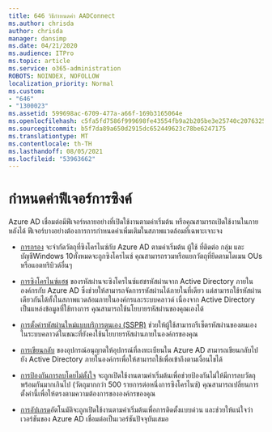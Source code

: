 ```yaml
---
title: 646 วิธีกําหนดค่า AADConnect
ms.author: chrisda
author: chrisda
manager: dansimp
ms.date: 04/21/2020
ms.audience: ITPro
ms.topic: article
ms.service: o365-administration
ROBOTS: NOINDEX, NOFOLLOW
localization_priority: Normal
ms.custom:
- "646"
- "1300023"
ms.assetid: 599698ac-6709-477a-a66f-169b3165064e
ms.openlocfilehash: c5fa5fd7586f999698fe43554fb9a2b205be3e25740c20763254a38d41297e0c
ms.sourcegitcommit: b5f7da89a650d2915dc652449623c78be6247175
ms.translationtype: MT
ms.contentlocale: th-TH
ms.lasthandoff: 08/05/2021
ms.locfileid: "53963662"
---
```

# <a name="configure-sync-features"></a>กําหนดค่าฟีเจอร์การซิงค์

Azure AD เชื่อมต่อมีฟีเจอร์หลายอย่างที่เปิดใช้งานตามค่าเริ่มต้น หรือคุณสามารถเปิดใช้งานในภายหลังได้ ฟีเจอร์บางอย่างต้องการการกําหนดค่าเพิ่มเติมในสภาพแวดล้อมที่เฉพาะเจาะจง

- [การกรอง](https://docs.microsoft.com/azure/active-directory/connect/active-directory-aadconnectsync-configure-filtering) จะจํากัดวัตถุที่ซิงโครไนซ์กับ Azure AD ตามค่าเริ่มต้น ผู้ใช้ ที่ติดต่อ กลุ่ม และบัญชีWindows 10ทั้งหมดจะถูกซิงโครไนซ์ คุณสามารถรวมหรือแยกวัตถุที่ยึดตามโดเมน OUs หรือแอตทริบิวต์อื่นๆ

- [การซิงโครไนซ์แฮช](https://docs.microsoft.com/azure/active-directory/connect/active-directory-aadconnectsync-implement-password-hash-synchronization) ของรหัสผ่านจะซิงโครไนซ์แฮชรหัสผ่านจาก Active Directory ภายในองค์กรกับ Azure AD ซึ่งช่วยให้สามารถจัดการรหัสผ่านได้ภายในที่เดียว แต่สามารถใช้รหัสผ่านเดียวกันได้ทั้งในสภาพแวดล้อมภายในองค์กรและระบบคลาวด์ เนื่องจาก Active Directory เป็นแหล่งข้อมูลที่ใช้ทางการ คุณสามารถใช้นโยบายรหัสผ่านของคุณเองได้

- [การตั้งค่ารหัสผ่านใหม่แบบบริการตนเอง (SSPR)](https://docs.microsoft.com/azure/active-directory/authentication/quickstart-sspr) ช่วยให้ผู้ใช้สามารถรีเซ็ตรหัสผ่านของตนเองในระบบคลาวด์ในขณะที่ยังคงใช้นโยบายรหัสผ่านภายในองค์กรของคุณ

- [การเขียนกลับ](https://docs.microsoft.com/azure/active-directory/connect/active-directory-aadconnect-feature-device-writeback) ของอุปกรณ์อนุญาตให้อุปกรณ์ที่ลงทะเบียนใน Azure AD สามารถเขียนกลับไปยัง Active Directory ภายในองค์กรเพื่อให้สามารถใช้เพื่อเข้าถึงตามเงื่อนไขได้

- [การป้องกันการลบโดยไม่ตั้งใจ](https://docs.microsoft.com/azure/active-directory/connect/active-directory-aadconnectsync-feature-prevent-accidental-deletes) จะถูกเปิดใช้งานตามค่าเริ่มต้นเพื่อช่วยป้องกันไม่ให้มีการลบวัตถุพร้อมกันมากเกินไป (วัตถุมากกว่า 500 รายการต่อหนึ่งการซิงโครไนซ์) คุณสามารถเปลี่ยนการตั้งค่านี้เพื่อให้ตรงตามความต้องการขององค์กรของคุณ

- [การอัปเกรด](https://docs.microsoft.com/azure/active-directory/connect/active-directory-aadconnect-feature-automatic-upgrade)อัตโนมัติจะถูกเปิดใช้งานตามค่าเริ่มต้นเพื่อการติดตั้งแบบด่วน และช่วยให้แน่ใจว่าเวอร์ชันของ Azure AD เชื่อมต่อเป็นเวอร์ชันปัจจุบันเสมอ
